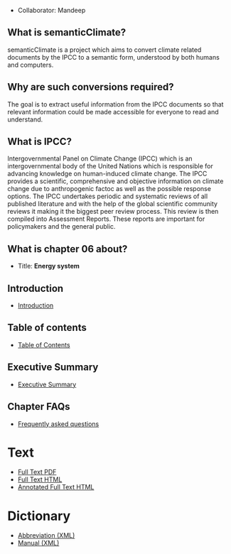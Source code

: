 
* Collaborator: Mandeep

## What is semanticClimate? 
semanticClimate is a project which aims to convert climate related documents by the IPCC to a semantic form, understood by both humans and computers. 

## Why are such conversions required? 
The goal is to extract useful information from the IPCC documents so that  relevant information could be made accessible for everyone to read and understand.

## What is IPCC? 

Intergovernmental Panel on Climate Change (IPCC) which is an intergovernmental body of the United Nations which is responsible for advancing knowledge on human-induced climate change. The IPCC provides a scientific, comprehensive and objective information on climate change due to anthropogenic factoc as well as the possible response options. The IPCC undertakes periodic and systematic reviews of all published literature and with the help of the global scientific community reviews it making it the biggest peer review process. This review is then compiled into Assessment Reports. These reports are important for policymakers and the general public. 

## What is chapter 06 about?  

* Title: **Energy system** 

## Introduction
* [Introduction]()

## Table of contents
* [Table of Contents]()

## Executive Summary
* [Executive Summary]()

## Chapter FAQs
* [Frequently asked questions](https://github.com/petermr/semanticClimate/blob/main/ipcc/ar6/wg3/Chapter06/FAQs.md)


# Text

* [Full Text PDF](https://github.com/petermr/semanticClimate/blob/main/ipcc/ar6/wg3/Chapter06/fulltext.pdf)
* [Full Text HTML]()
* [Annotated Full Text HTML]()  

# Dictionary
* [Abbreviation (XML)](https://github.com/petermr/semanticClimate/blob/main/ipcc/ar6/wg3/Chapter06/dict/ip_3_6_energy_abb.xml)
* [Manual (XML)](https://github.com/petermr/semanticClimate/blob/main/ipcc/ar6/wg3/Chapter08/dict/ip_3_6_energy_man.xml)
